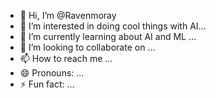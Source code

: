- 👋 Hi, I’m @Ravenmoray
- 👀 I’m interested in doing cool things with AI...
- 🌱 I’m currently learning about AI and ML ...
- 💞️ I’m looking to collaborate on ...
- 📫 How to reach me ...
- 😄 Pronouns: ...
- ⚡ Fun fact: ...

<!---
Ravenmoray/Ravenmoray is a ✨ special ✨ repository because its `README.md` (this file) appears on your GitHub profile.
You can click the Preview link to take a look at your changes.
--->
